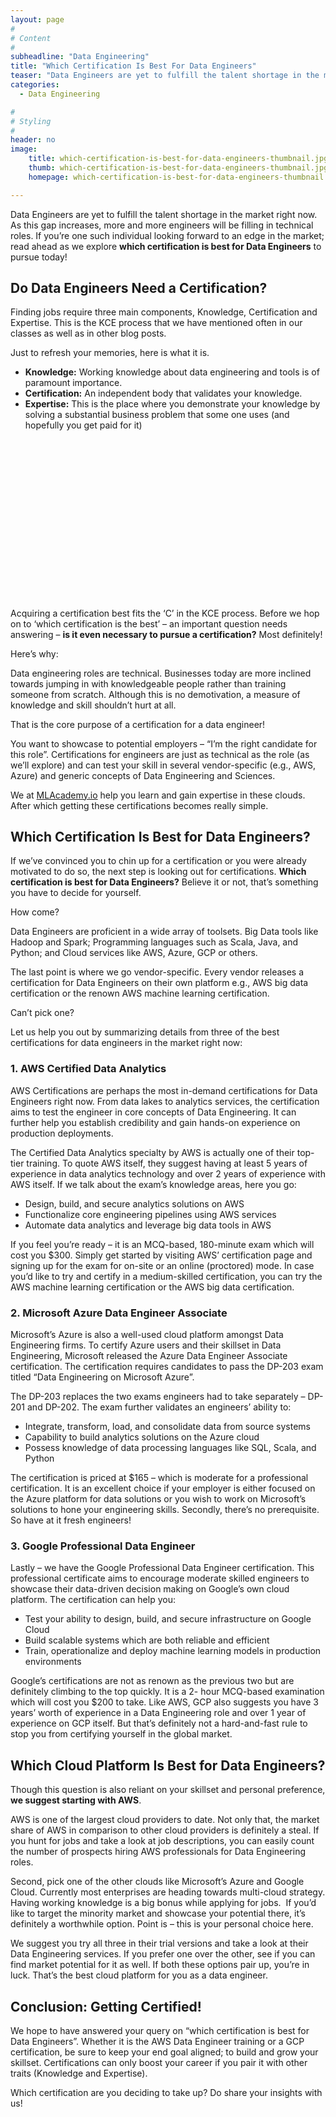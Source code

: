 ```yaml
---
layout: page
#
# Content
#
subheadline: "Data Engineering"
title: "Which Certification Is Best For Data Engineers"
teaser: "Data Engineers are yet to fulfill the talent shortage in the market right now. As this gap increases, more and more engineers will be filling in technical roles. If you’re one such individual looking forward to an edge in the market; read ahead as w"
categories:
  - Data Engineering

#
# Styling
#
header: no
image:
    title: which-certification-is-best-for-data-engineers-thumbnail.jpg
    thumb: which-certification-is-best-for-data-engineers-thumbnail.jpg
    homepage: which-certification-is-best-for-data-engineers-thumbnail.jpg

---
```


Data Engineers are yet to fulfill the talent shortage in the market right now. As this gap increases, more and more engineers will be filling in technical roles. If you’re one such individual looking forward to an edge in the market; read ahead as we explore **which certification is best for Data Engineers** to pursue today!


**Do Data Engineers Need a Certification?**
-------------------------------------------


Finding jobs require three main components, Knowledge, Certification and Expertise. This is the KCE process that we have mentioned often in our classes as well as in other blog posts. 


Just to refresh your memories, here is what it is.


* **Knowledge:** Working knowledge about data engineering and tools is of paramount importance.
* **Certification:** An independent body that validates your knowledge.
* **Expertise:** This is the place where you demonstrate your knowledge by solving a substantial business problem that some one uses (and hopefully you get paid for it)


![](data:image/svg+xml,%3Csvg%20xmlns='http://www.w3.org/2000/svg'%20viewBox='0%200%201024%20547'%3E%3C/svg%3E)
Acquiring a certification best fits the ‘C’ in the KCE process. Before we hop on to ‘which certification is the best’ – an important question needs answering – **is it even necessary to pursue a certification?** Most definitely!


Here’s why:


Data engineering roles are technical. Businesses today are more inclined towards jumping in with knowledgeable people rather than training someone from scratch. Although this is no demotivation, a measure of knowledge and skill shouldn’t hurt at all.


That is the core purpose of a certification for a data engineer!


You want to showcase to potential employers – “I’m the right candidate for this role”. Certifications for engineers are just as technical as the role (as we’ll explore) and can test your skill in several vendor-specific (e.g., AWS, Azure) and generic concepts of Data Engineering and Sciences.


We at [MLAcademy.io](https://mlacademy.io) help you learn and gain expertise in these clouds. After which getting these certifications becomes really simple.


**Which Certification Is Best for Data Engineers?**
---------------------------------------------------


If we’ve convinced you to chin up for a certification or you were already motivated to do so, the next step is looking out for certifications. **Which certification is best for Data Engineers?** Believe it or not, that’s something you have to decide for yourself. 


How come? 


Data Engineers are proficient in a wide array of toolsets. Big Data tools like Hadoop and Spark; Programming languages such as Scala, Java, and Python; and Cloud services like AWS, Azure, GCP or others. 


The last point is where we go vendor-specific. Every vendor releases a certification for Data Engineers on their own platform e.g., AWS big data certification or the renown AWS machine learning certification.


Can’t pick one?


Let us help you out by summarizing details from three of the best certifications for data engineers in the market right now:


### 1. **AWS Certified Data Analytics**


AWS Certifications are perhaps the most in-demand certifications for Data Engineers right now. From data lakes to analytics services, the certification aims to test the engineer in core concepts of Data Engineering. It can further help you establish credibility and gain hands-on experience on production deployments.


The Certified Data Analytics specialty by AWS is actually one of their top-tier training. To quote AWS itself, they suggest having at least 5 years of experience in data analytics technology and over 2 years of experience with AWS itself. If we talk about the exam’s knowledge areas, here you go:


* Design, build, and secure analytics solutions on AWS
* Functionalize core engineering pipelines using AWS services
* Automate data analytics and leverage big data tools in AWS


If you feel you’re ready – it is an MCQ-based, 180-minute exam which will cost you $300. Simply get started by visiting AWS’ certification page and signing up for the exam for on-site or an online (proctored) mode. In case you’d like to try and certify in a medium-skilled certification, you can try the AWS machine learning certification or the AWS big data certification.


### 2. Microsoft Azure Data Engineer Associate


Microsoft’s Azure is also a well-used cloud platform amongst Data Engineering firms. To certify Azure users and their skillset in Data Engineering, Microsoft released the Azure Data Engineer Associate certification. The certification requires candidates to pass the DP-203 exam titled “Data Engineering on Microsoft Azure”.


The DP-203 replaces the two exams engineers had to take separately – DP-201 and DP-202. The exam further validates an engineers’ ability to:


* Integrate, transform, load, and consolidate data from source systems
* Capability to build analytics solutions on the Azure cloud
* Possess knowledge of data processing languages like SQL, Scala, and Python


The certification is priced at $165 – which is moderate for a professional certification. It is an excellent choice if your employer is either focused on the Azure platform for data solutions or you wish to work on Microsoft’s solutions to hone your engineering skills. Secondly, there’s no prerequisite. So have at it fresh engineers!


### 3. Google Professional Data Engineer


Lastly – we have the Google Professional Data Engineer certification. This professional certificate aims to encourage moderate skilled engineers to showcase their data-driven decision making on Google’s own cloud platform. The certification can help you:


* Test your ability to design, build, and secure infrastructure on Google Cloud
* Build scalable systems which are both reliable and efficient
* Train, operationalize and deploy machine learning models in production environments


Google’s certifications are not as renown as the previous two but are definitely climbing to the top quickly. It is a 2- hour MCQ-based examination which will cost you $200 to take. Like AWS, GCP also suggests you have 3 years’ worth of experience in a Data Engineering role and over 1 year of experience on GCP itself. But that’s definitely not a hard-and-fast rule to stop you from certifying yourself in the global market.


**Which Cloud Platform Is Best for Data Engineers?**
----------------------------------------------------


Though this question is also reliant on your skillset and personal preference, **we suggest starting with AWS**. 


AWS is one of the largest cloud providers to date. Not only that, the market share of AWS in comparison to other cloud providers is definitely a steal. If you hunt for jobs and take a look at job descriptions, you can easily count the number of prospects hiring AWS professionals for Data Engineering roles.


Second, pick one of the other clouds like Microsoft’s Azure and Google Cloud. Currently most enterprises are heading towards multi-cloud strategy. Having working knowledge is a big bonus while applying for jobs.  If you’d like to target the minority market and showcase your potential there, it’s definitely a worthwhile option. Point is – this is your personal choice here.


We suggest you try all three in their trial versions and take a look at their Data Engineering services. If you prefer one over the other, see if you can find market potential for it as well. If both these options pair up, you’re in luck. That’s the best cloud platform for you as a data engineer.


**Conclusion: Getting Certified!**
----------------------------------


We hope to have answered your query on “which certification is best for Data Engineers”. Whether it is the AWS Data Engineer training or a GCP certification, be sure to keep your end goal aligned; to build and grow your skillset. Certifications can only boost your career if you pair it with other traits (Knowledge and Expertise).


Which certification are you deciding to take up? Do share your insights with us!


